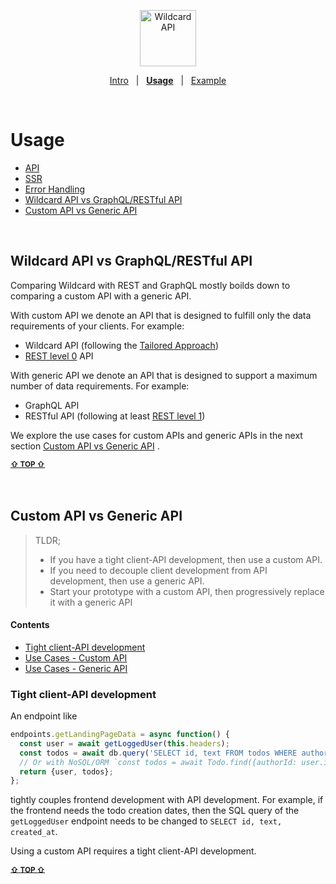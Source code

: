 <!---






    WARNING, READ THIS.
    This is a computed file. Do not edit.
    Edit `/docs/usage.template.md` instead.












    WARNING, READ THIS.
    This is a computed file. Do not edit.
    Edit `/docs/usage.template.md` instead.












    WARNING, READ THIS.
    This is a computed file. Do not edit.
    Edit `/docs/usage.template.md` instead.












    WARNING, READ THIS.
    This is a computed file. Do not edit.
    Edit `/docs/usage.template.md` instead.












    WARNING, READ THIS.
    This is a computed file. Do not edit.
    Edit `/docs/usage.template.md` instead.






-->
<p align="center">
  <a href="/../../#readme">
    <img src="https://github.com/brillout/wildcard-api/raw/master/docs/images/logo-with-text.svg?sanitize=true" height=90 alt="Wildcard API"/>
  </a>
</p>
<p align='center'><a href="/../../#readme">Intro</a> &nbsp; | &nbsp; <a href="/docs/usage.md#readme"><b>Usage</b></a> &nbsp; | &nbsp; <a href="/example/#readme">Example</a></p>
&nbsp;

# Usage

 - [API](#api)
 - [SSR](#ssr)
 - [Error Handling](#error-handling)
 - [Wildcard API vs GraphQL/RESTful API](#wildcard-api-vs-graphqlrestful-api)
 - [Custom API vs Generic API](#custom-api-vs-generic-api)


<br/>

## Wildcard API vs GraphQL/RESTful API

Comparing Wildcard with REST and GraphQL mostly boilds down to comparing a custom API with a generic API.

With custom API we denote an API that is designed to fulfill only the data requirements of your clients.
For example:
 - Wildcard API (following the [Tailored Approach](#tailored-approach))
 - [REST level 0](https://martinfowler.com/articles/richardsonMaturityModel.html#level0) API

With generic API we denote an API that is designed to support a maximum number of data requirements.
For example:
 - GraphQL API
 - RESTful API (following at least [REST level 1](https://martinfowler.com/articles/richardsonMaturityModel.html#level1))

We explore the use cases for custom APIs and generic APIs in the next section
[Custom API vs Generic API](#custom-api-vs-generic-api)
.

<b><sub><a href="#usage">&#8679; TOP  &#8679;</a></sub></b>
<br/>
<br/>
<br/>






## Custom API vs Generic API

> TLDR;
>  - If you have a tight client-API development, then use a custom API.
>  - If you need to decouple client development from API development, then use a generic API.
>  - Start your prototype with a custom API, then progressively replace it with a generic API
#### Contents

 - [Tight client-API development](#tight-client-api-development)
 - [Use Cases - Custom API](#use-cases--custom-api)
 - [Use Cases - Generic API](#use-cases--generic-api)

### Tight client-API development

An endpoint like

~~~js
endpoints.getLandingPageData = async function() {
  const user = await getLoggedUser(this.headers);
  const todos = await db.query('SELECT id, text FROM todos WHERE authorId = ${user.id};');
  // Or with NoSQL/ORM `const todos = await Todo.find({authorId: user.id}, {fields: ['id', 'text']});`
  return {user, todos};
};
~~~

tightly couples frontend development with API development.
For example, if the frontend needs the todo creation dates,
then the SQL query of the `getLoggedUser` endpoint needs to be changed to `SELECT id, text, created_at`.

Using a custom API requires a tight client-API development.

<b><sub><a href="#usage">&#8679; TOP  &#8679;</a></sub></b>
<br/>
<br/>
<br/>









<!---






    WARNING, READ THIS.
    This is a computed file. Do not edit.
    Edit `/docs/usage.template.md` instead.












    WARNING, READ THIS.
    This is a computed file. Do not edit.
    Edit `/docs/usage.template.md` instead.












    WARNING, READ THIS.
    This is a computed file. Do not edit.
    Edit `/docs/usage.template.md` instead.












    WARNING, READ THIS.
    This is a computed file. Do not edit.
    Edit `/docs/usage.template.md` instead.












    WARNING, READ THIS.
    This is a computed file. Do not edit.
    Edit `/docs/usage.template.md` instead.






-->
